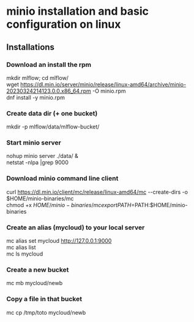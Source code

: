 # minio installation and basic configuration on linux


## Installations

### Download an install the rpm 

mkdir mlflow; cd mlflow/  
wget https://dl.min.io/server/minio/release/linux-amd64/archive/minio-20230324214123.0.0.x86_64.rpm -O minio.rpm  
dnf install -y  minio.rpm

### Create data dir (+ one bucket) 

mkdir -p mlflow/data/mlflow-bucket/

### Start minio server  

nohup minio server ./data/ &  
netstat -nlpa |grep 9000  

### Download minio command line client 

curl https://dl.min.io/client/mc/release/linux-amd64/mc --create-dirs -o $HOME/minio-binaries/mc  
chmod +x $HOME/minio-binaries/mc  
export PATH=$PATH:$HOME/minio-binaries

### Create an alias (mycloud) to your local server

mc alias set mycloud http://127.0.0.1:9000  
mc alias list  
mc ls mycloud

### Create a new bucket 

mc mb mycloud/newb

### Copy a file in that bucket 

mc cp /tmp/toto mycloud/newb
